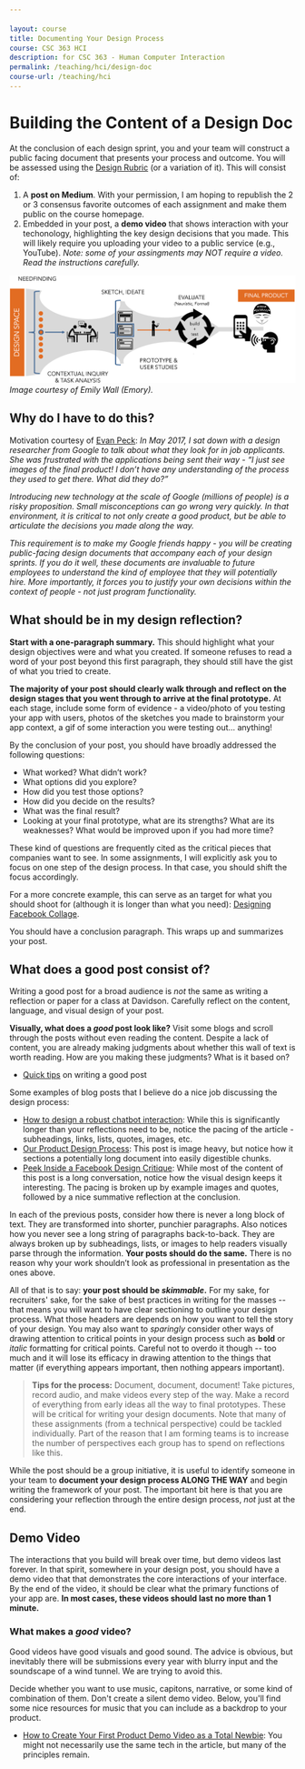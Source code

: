 ```yaml
---

layout: course
title: Documenting Your Design Process
course: CSC 363 HCI
description: for CSC 363 - Human Computer Interaction
permalink: /teaching/hci/design-doc
course-url: /teaching/hci
---
```

# Building the Content of a Design Doc

At the conclusion of each design sprint, you and your team will construct a public facing document that presents your process and outcome. You will be assessed using the [Design Rubric](https://docs.google.com/spreadsheets/d/1aI9LcmVZmh_977G__U4Guz_rPRCwWZs26J_yHXbhSyY/edit?usp=sharing) (or a variation of it). This will consist of:

1. A **post on Medium**. With your permission, I am hoping to republish the 2 or 3 consensus favorite outcomes of 
each assignment and make them public on the course homepage.
2. Embedded in your post, a **demo video** that shows interaction with your techonology, highlighting the key design decisions
that you made. This will likely require you uploading your video to a public service (e.g., YouTube). *Note: some of your assingments may NOT require a video. Read the instructions carefully.*


![The design pipeline, from needfinding in the design space, to contextual inquirey and task analysis, to sketching and ideating, to prototyping and user studies, to evaluating, to the final product.](./images/design-process.png)
*Image courtesy of Emily Wall (Emory).*

## Why do I have to do this?

Motivation courtesy of [Evan Peck](https://evanpeck.github.io/): *In May 2017, I sat down with a design researcher from Google to talk about what they look for in job applicants. She was frustrated with the applications being sent their way - “I just see images of the final product! I don’t have any understanding of the process they used to get there. What did they do?”*

*Introducing new technology at the scale of Google (millions of people) is a risky proposition. Small misconceptions can go wrong very quickly. In that environment, it is critical to not only create a good product, but be able to articulate the decisions you made along the way.*

*This requirement is to make my Google friends happy - you will be creating public-facing design documents that accompany each of your design sprints. If you do it well, these documents are invaluable to future employees to understand the kind of employee that they will potentially hire. More importantly, it forces you to justify your own decisions within the context of people - not just program functionality.*

## What should be in my design reflection?

**Start with a one-paragraph summary.** This should highlight what your design objectives were and what you created. If someone refuses to read a word of your post beyond this first paragraph, they should still have the gist of what you tried to create.

**The majority of your post should clearly walk through and reflect on the design stages that you went through to arrive at the final prototype.** At each stage, include some form of evidence - a video/photo of you testing your app with users, photos of the sketches you made to brainstorm your app context, a gif of some interaction you were testing out… anything!

By the conclusion of your post, you should have broadly addressed the following questions:

* What worked? What didn’t work?
* What options did you explore?
* How did you test those options?
* How did you decide on the results?
* What was the final result?
* Looking at your final prototype, what are its strengths? What are its weaknesses? What would be improved upon if you had more time?

These kind of questions are frequently cited as the critical pieces that companies want to see. In some assignments, I will explicitly ask you to focus on one step of the design process. In that case, you should shift the focus accordingly.

For a more concrete example, this can serve as an target for what you should shoot for (although it is longer than what you need): [Designing Facebook Collage](https://medium.com/designatmeta/designing-facebook-collage-304436764ca8).

You should have a conclusion paragraph. This wraps up and summarizes your post.

## What does a good post consist of?

Writing a good post for a broad audience is *not* the same as writing a reflection or paper for a class at Davidson. Carefully reflect on the content, language, and visual design of your post.

**Visually, what does a *good* post look like?** Visit some blogs and scroll through the posts without even reading the content. Despite a lack of content, you are already making judgments about whether this wall of text is worth reading. How are you making these judgments? What is it based on?
* [Quick tips](https://www.integritive.com/non-writers-guide-writing-web/) on writing a good post

Some examples of blog posts that I believe do a nice job discussing the design process:

* [How to design a robust chatbot interaction](https://uxdesign.cc/how-to-design-a-robust-chatbot-interaction-8bb6dfae34fb): While this is significantly longer than your reflections need to be, notice the pacing of the article - subheadings, links, lists, quotes, images, etc.
* [Our Product Design Process](https://medium.com/@Asis_Patel/our-product-design-process-9329cb3bc403): This post is image heavy, but notice how it sections a potentially long document into easily digestible chunks.
* [Peek Inside a Facebook Design Critique](https://medium.com/designatmeta/peek-inside-a-facebook-design-critique-c4833efda26e): While most of the content of this post is a long conversation, notice how the visual design keeps it interesting. The pacing is broken up by example images and quotes, followed by a nice summative reflection at the conclusion.

In each of the previous posts, consider how there is never a long block of text. They are transformed into shorter, punchier paragraphs. Also notices how you never see a long string of paragraphs back-to-back. They are always broken up by subheadings, lists, or images to help readers visually parse through the information. **Your posts should do the same.** There is no reason why your work shouldn’t look as professional in presentation as the ones above.

All of that is to say: **your post should be *skimmable*.** For my sake, for recruiters' sake, for the sake of best practices in writing for the masses -- that means you will want to have clear sectioning to outline your design process. What those headers are depends on how you want to tell the story of your design. You may also want to *sparingly* consider other ways of drawing attention to critical points in your design process such as **bold** or *italic* formatting for critical points. Careful not to overdo it though -- too much and it will lose its efficacy in drawing attention to the things that matter (if everything appears important, then nothing appears important).

> **Tips for the process:**
Document, document, document! Take pictures, record audio, and make videos every step of the way. Make a record of everything from early ideas all the way to final prototypes. These will be critical for writing your design documents. Note that many of these assignments (from a technical perspective) could be tackled individually. Part of the reason that I am forming teams is to increase the number of perspectives each group has to spend on reflections like this.

While the post should be a group initiative, it is useful to identify someone in your team to **document your design process ALONG THE WAY** and begin writing the framework of your post. The important bit here is that you are considering your reflection through the entire design process, *not* just at the end.

## Demo Video

The interactions that you build will break over time, but demo videos last forever. In that spirit, somewhere in your design post, you should have a demo video that that demonstrates the core interactions of your interface. By the end of the video, it should be clear what the primary functions of your app are. **In most cases, these videos should last no more than 1 minute.**

### What makes a *good* video?

Good videos have good visuals and good sound. The advice is obvious, but inevitably there will be submissions every year with 
blurry input and the soundscape of a wind tunnel. We are trying to avoid this.

Decide whether you want to use music, capitons, narrative, or some kind of combination of them. Don't create a silent demo video. 
Below, you'll find some nice resources for music that you can include as a backdrop to your product.
* [How to Create Your First Product Demo Video as a Total Newbie](https://www.process.st/product-demo-video/): You might not necessarily use the same tech in the article, but many of the principles remain.

